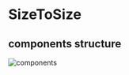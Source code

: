 # SizeToSize

## components structure

![components](/Users/leetaesung/Desktop/git/STS/components.png)